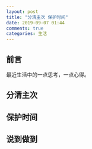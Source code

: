 ```yaml
---
layout: post
title: "分清主次 保护时间"
date: 2019-09-07 01:44
comments: true
categories: 生活
---
```


## 前言

最近生活中的一点思考，一点心得。

<!--more-->

## 分清主次

## 保护时间

## 说到做到